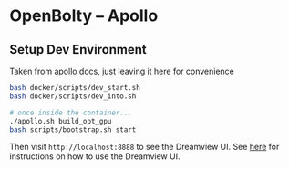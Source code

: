 
# OpenBolty – Apollo

## Setup Dev Environment

Taken from apollo docs, just leaving it here for convenience

```bash
bash docker/scripts/dev_start.sh
bash docker/scripts/dev_into.sh

# once inside the container...
./apollo.sh build_opt_gpu
bash scripts/bootstrap.sh start
```

Then visit `http://localhost:8888` to see the Dreamview UI. See [here](docs/howto/how_to_launch_and_run_apollo.md) for instructions on how to use the Dreamview UI.
